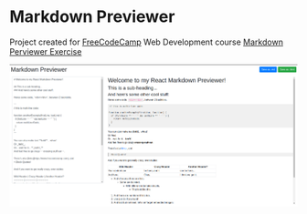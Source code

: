 # Markdown Previewer

Project created for [FreeCodeCamp](https://www.freecodecamp.org) Web Development course [Markdown Perviewer Exercise](https://www.freecodecamp.org/learn/front-end-libraries/front-end-libraries-projects/build-a-markdown-previewer)

![Markdown Previewer Screenshot](Markdown%20Previewer.png)